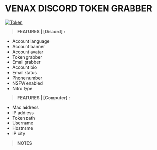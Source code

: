 # **VENAX DISCORD TOKEN GRABBER**<br>
[![Token](https://user-images.githubusercontent.com/81310818/124186145-2dadbe00-dabc-11eb-92a0-0b1015d5df63.png)](https://youtube.com/VENAX59)<br>
> **FEATURES | [Discord] :**
- Account language
- Account banner
- Account avatar
- Token grabber
- Email grabber
- Account bio
- Email status
- Phone number
- NSFW enabled
- Nitro type

> **FEATURES | [Computer] :**
- Mac address
- IP address
- Token path
- Username
- Hostname
- IP city

> **NOTES**
